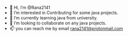 - 👋 Hi, I’m @Rana2141
- 👀 I’m interested in Contributing for some java projects.
- 🌱 I’m currently learning java from university.
- 💞️ I’m looking to collaborate on any java projects.
- 📫 you can reach me by email rana2141@protonmail.com

<!---
Rana2141/Rana2141 is a ✨ special ✨ repository because its `README.md` (this file) appears on your GitHub profile.
You can click the Preview link to take a look at your changes.
--->
